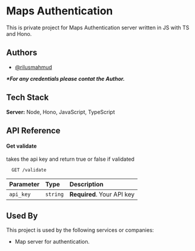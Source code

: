 
# Maps Authentication

This is private project for Maps Authentication server written in JS with TS and Hono.


## Authors

- [@rilusmahmud](https://www.github.com/RilusMahmud)

***\*For any credentials please contat the Author.***

## Tech Stack

**Server:** Node, Hono, JavaScript, TypeScript


## API Reference

#### Get validate 
takes the api key and return true or false if validated

```http
  GET /validate
```

| Parameter | Type     | Description                |
| :-------- | :------- | :------------------------- |
| `api_key` | `string` | **Required**. Your API key |


## Used By

This project is used by the following services or companies:

- Map server for authentication.

